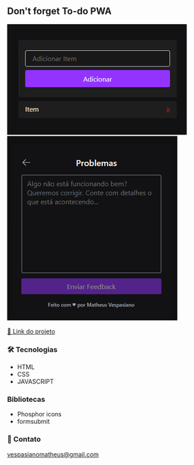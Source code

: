 ## Don't forget To-do PWA


![preview](./.github/preview1.png)
![preview](./.github/preview2.png)

[🔗 Link do projeto](https://vespasianoo.github.io/to-do-app/)

### 🛠 Tecnologias

- HTML
- CSS
- JAVASCRIPT

### Bibliotecas

- Phosphor icons
- formsubmit

### 📩 Contato

vespasianomatheus@gmail.com
